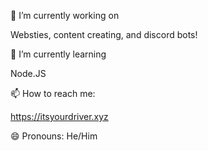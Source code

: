 🔭 I’m currently working on

Websties, content creating, and discord bots!

🌱 I’m currently learning

Node.JS

📫 How to reach me:

https://itsyourdriver.xyz

😄 Pronouns: He/Him

